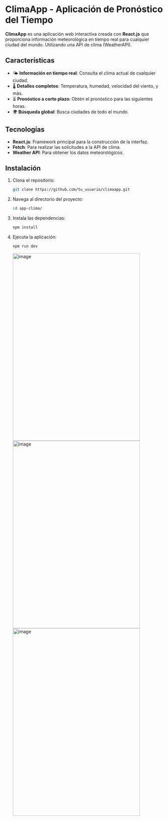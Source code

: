 # ClimaApp - Aplicación de Pronóstico del Tiempo

**ClimaApp** es una aplicación web interactiva creada con **React.js** que proporciona información meteorológica en tiempo real para cualquier ciudad del mundo. Utilizando una API de clima (WeatherAPI).

## Características

- 🌤 **Información en tiempo real**: Consulta el clima actual de cualquier ciudad.
- 🌡️ **Detalles completos**: Temperatura, humedad, velocidad del viento, y más.
- ⏳ **Pronóstico a corto plazo**: Obtén el pronóstico para las siguientes horas.
- 🌍 **Búsqueda global**: Busca ciudades de todo el mundo.

## Tecnologías

- **React.js**: Framework principal para la construcción de la interfaz.
- **Fetch**: Para realizar las solicitudes a la API de clima.
- **Weather API**: Para obtener los datos meteorológicos.

## Instalación

1. Clona el repositorio:
   ```bash
   git clone https://github.com/tu_usuario/climaapp.git
   ```
2. Navega al directorio del proyecto:
   ```bash
   cd app-clima/
   ```
3. Instala las dependencias:
   ```bash
   npm install
   ```
4. Ejecuta la aplicación:
   ```bash
   npm run dev
   ```
   <img width="404" height="595" alt="image" src="https://github.com/user-attachments/assets/28601ed2-de0a-4ade-98db-941831727b98" />
   <img width="404" height="595" alt="image" src="https://github.com/user-attachments/assets/414a6edc-209e-4f4f-ae67-54186e2eb6cf" />
   <img width="404" height="595" alt="image" src="https://github.com/user-attachments/assets/e5b717eb-2e07-4056-9dea-fb25e3da7e18" />



